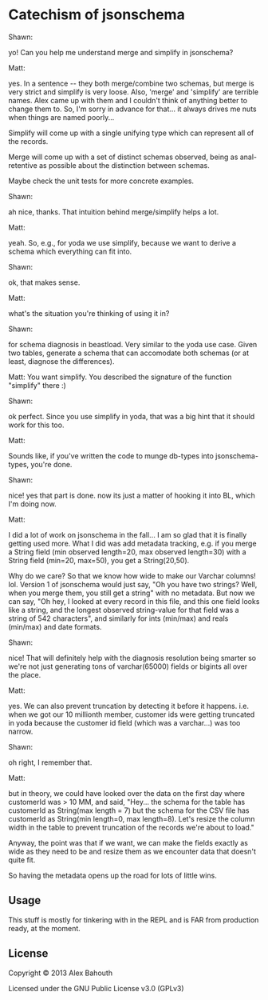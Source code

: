 # Catechism of jsonschema

Shawn:

yo! Can you help me understand merge and simplify in jsonschema?

Matt:

yes. In a sentence -- they both merge/combine two schemas, but merge
is very strict and simplify is very loose. Also, 'merge' and
'simplify' are terrible names. Alex came up with them and I couldn't
think of anything better to change them to. So, I'm sorry in advance
for that... it always drives me nuts when things are named poorly...

Simplify will come up with a single unifying type which can represent
all of the records.

Merge will come up with a set of distinct schemas observed, being as
anal-retentive as possible about the distinction between schemas.

Maybe check the unit tests for more concrete examples.

Shawn:

ah nice, thanks. That intuition behind merge/simplify helps a lot.

Matt:

yeah. So, e.g., for yoda we use simplify, because we want to derive a
schema which everything can fit into.

Shawn:

ok, that makes sense.

Matt:

what's the situation you're thinking of using it in?

Shawn:

for schema diagnosis in beastload. Very similar to the yoda use
case. Given two tables, generate a schema that can accomodate both
schemas (or at least, diagnose the differences).

Matt:
You want simplify. You described the signature of the function
"simplify" there :)

Shawn:

ok perfect. Since you use simplify in yoda, that was a big hint that
it should work for this too.

Matt:

Sounds like, if you've written the code to munge db-types into
jsonschema-types, you're done.

Shawn:

nice! yes that part is done. now its just a matter of hooking it into
BL, which I'm doing now.

Matt:

I did a lot of work on jsonschema in the fall... I am so glad that it
is finally getting used more. What I did was add metadata tracking,
e.g. if you merge a String field (min observed length=20, max observed
length=30) with a String field (min=20, max=50), you get a String(20,50).

Why do we care? So that we know how wide to make our Varchar columns!
lol. Version 1 of jsonschema would just say, "Oh you have two strings?
Well, when you merge them, you still get a string" with no metadata.
But now we can say, "Oh hey, I looked at every record in this file,
and this one field looks like a string, and the longest observed
string-value for that field was a string of 542 characters", and
similarly for ints (min/max) and reals (min/max) and date formats.

Shawn:

nice! That will definitely help with the diagnosis resolution being
smarter so we're not just generating tons of varchar(65000) fields or
bigints all over the place.

Matt:

yes. We can also prevent truncation by detecting it before it
happens. i.e. when we got our 10 millionth member, customer ids were
getting truncated in yoda because the customer id field (which was a
varchar...) was too narrow.

Shawn:

oh right, I remember that.

Matt:

but in theory, we could have looked over the data on the first day
where customerId was > 10 MM, and said, "Hey... the schema for the
table has customerId as String(max length = 7) but the schema for the
CSV file has customerId as String(min length=0, max length=8). Let's
resize the column width in the table to prevent truncation of the
records we're about to load."

Anyway, the point was that if we want, we can make the fields exactly
as wide as they need to be and resize them as we encounter data that
doesn't quite fit.

So having the metadata opens up the road for lots of little wins.

## Usage

This stuff is mostly for tinkering with in the REPL and is FAR from production ready, at the moment.

## License

Copyright © 2013 Alex Bahouth

Licensed under the GNU Public License v3.0 (GPLv3)
